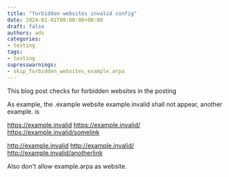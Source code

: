 ```yaml
---
title: "forbidden websites invalid config"
date: 2024-01-01T00:00:00+00:00
draft: false
authors: ads
categories:
- testing
tags:
- testing
supresswarnings:
- skip_forbidden_websites_example.arpa
---
```


This blog post checks for forbidden websites in the posting

As example, the .example website example.invalid shall not appear, another example. is

https://example.invalid
https://example.invalid/
https://example.invalid/somelink

http://example.invalid
http://example.invalid/
http://example.invalid/anotherlink

Also don't allow example.arpa as website.